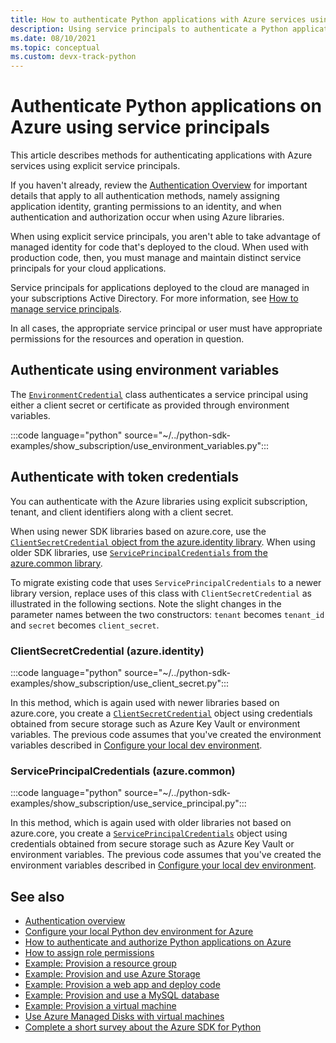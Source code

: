 ```yaml
---
title: How to authenticate Python applications with Azure services using service principals
description: Using service principals to authenticate a Python application with Azure services by using the Azure libraries
ms.date: 08/10/2021
ms.topic: conceptual
ms.custom: devx-track-python
---
```


# Authenticate Python applications on Azure using service principals

This article describes methods for authenticating applications with Azure services using explicit service principals.

If you haven't already, review the [Authentication Overview](azure-sdk-authenticate.md#how-to-assign-an-app-identity) for important details that apply to all authentication methods, namely assigning application identity, granting permissions to an identity, and when authentication and authorization occur when using Azure libraries.

When using explicit service principals, you aren't able to take advantage of managed identity for code that's deployed to the cloud. When used with production code, then, you must manage and maintain distinct service principals for your cloud applications.

Service principals for applications deployed to the cloud are managed in your subscriptions Active Directory. For more information, see [How to manage service principals](how-to-manage-service-principals.md).

In all cases, the appropriate service principal or user must have appropriate permissions for the resources and operation in question.

## Authenticate using environment variables

The [`EnvironmentCredential`](/python/api/azure-identity/azure.identity.environmentcredential) class authenticates a service principal using either a client secret or certificate as provided through environment variables.

:::code language="python" source="~/../python-sdk-examples/show_subscription/use_environment_variables.py":::

## Authenticate with token credentials

You can authenticate with the Azure libraries using explicit subscription, tenant, and client identifiers along with a client secret.

When using newer SDK libraries based on azure.core, use the [`ClientSecretCredential` object from the azure.identity library](#clientsecretcredential-azureidentity). When using older SDK libraries, use [`ServicePrincipalCredentials` from the azure.common library](#serviceprincipalcredentials-azurecommon).

To migrate existing code that uses `ServicePrincipalCredentials` to a newer library version, replace uses of this class with `ClientSecretCredential` as illustrated in the following sections. Note the slight changes in the parameter names between the two constructors: `tenant` becomes `tenant_id` and `secret` becomes `client_secret`.

### ClientSecretCredential (azure.identity)

:::code language="python" source="~/../python-sdk-examples/show_subscription/use_client_secret.py":::

In this method, which is again used with newer libraries based on azure.core, you create a [`ClientSecretCredential`](/python/api/azure-identity/azure.identity.clientsecretcredential) object using credentials obtained from secure storage such as Azure Key Vault or environment variables. The previous code assumes that you've created the environment variables described in [Configure your local dev environment](configure-local-development-environment.md#create-a-service-principal-and-environment-variables-for-development).

### ServicePrincipalCredentials (azure.common)

:::code language="python" source="~/../python-sdk-examples/show_subscription/use_service_principal.py":::

In this method, which is again used with older libraries not based on azure.core, you create a [`ServicePrincipalCredentials`](/python/api/msrestazure/msrestazure.azure_active_directory.serviceprincipalcredentials) object using credentials obtained from secure storage such as Azure Key Vault or environment variables. The previous code assumes that you've created the environment variables described in [Configure your local dev environment](configure-local-development-environment.md#create-a-service-principal-and-environment-variables-for-development).

## See also

- [Authentication overview](azure-sdk-authenticate.md)
- [Configure your local Python dev environment for Azure](configure-local-development-environment.md)
- [How to authenticate and authorize Python applications on Azure](azure-sdk-authenticate.md)
- [How to assign role permissions](/azure/role-based-access-control/role-assignments-steps)
- [Example: Provision a resource group](azure-sdk-example-resource-group.md)
- [Example: Provision and use Azure Storage](azure-sdk-example-storage.md)
- [Example: Provision a web app and deploy code](azure-sdk-example-web-app.md)
- [Example: Provision and use a MySQL database](azure-sdk-example-database.md)
- [Example: Provision a virtual machine](azure-sdk-example-virtual-machines.md)
- [Use Azure Managed Disks with virtual machines](azure-sdk-samples-managed-disks.md)
- [Complete a short survey about the Azure SDK for Python](https://microsoft.qualtrics.com/jfe/form/SV_bNFX0HECjzPWMiG?Q_CHL=docs)
